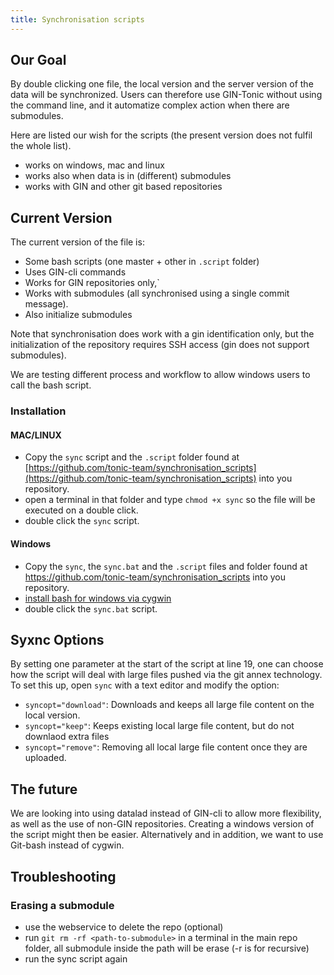 ```yaml
---
title: Synchronisation scripts
---
```


## Our Goal

By double clicking one file, the local version and the server version of
the data will be synchronized.
Users can therefore use GIN-Tonic without using the command line,
and it automatize complex action when there are submodules.

Here are listed our wish for the scripts
(the present version does not fulfil the whole list).

- works on windows, mac and linux
- works also when data is in (different) submodules
- works with GIN and other git based repositories

## Current Version

The current version of the file is:

- Some bash scripts (one master + other in `.script` folder)
- Uses GIN-cli commands
- Works for GIN repositories only,`
- Works with submodules (all synchronised using a single commit message).
- Also initialize submodules

Note that synchronisation does work with a gin identification only,
but the initialization of the repository requires SSH access
(gin does not support submodules).

We are testing different process and workflow to allow windows users to call the bash script.

### Installation

#### MAC/LINUX

- Copy the `sync` script and the `.script` folder found at [https://github.com/tonic-team/synchronisation_scripts](https://github.com/tonic-team/synchronisation_scripts) into you repository.
- open a terminal in that folder and type `chmod +x sync` so the file will be executed on a double click.
- double click the `sync` script.

#### Windows

- Copy the `sync`, the `sync.bat` and the `.script` files and folder found at https://github.com/tonic-team/synchronisation_scripts into you repository.
- [install bash for windows via cygwin](https://github.com/tonic-team/synchronisation_scripts/blob/main/windows-workflow.md)
- double click the `sync.bat` script.

## Syxnc Options

By setting one parameter at the start of the script at line 19, one can choose
how the script will deal with large files pushed via the git annex technology. To set this up, open `sync` with a text editor and modify the option:

- `syncopt="download"`: Downloads and keeps all large file content on the local version.
- `syncopt="keep"`: Keeps existing local large file content, but do not downlaod extra files
- `syncopt="remove"`: Removing all local large file content once they are uploaded.

## The future

We are looking into using datalad instead of GIN-cli to allow more flexibility,
as well as the use of non-GIN repositories.
Creating a windows version of the script might then be easier.
Alternatively and in addition, we want to use Git-bash instead of cygwin.

## Troubleshooting

### Erasing a submodule

- use the webservice to delete the repo (optional)
- run `git rm -rf <path-to-submodule>` in a terminal in the main repo folder, all submodule inside the path will be erase (-r is for recursive)
- run the sync script again
